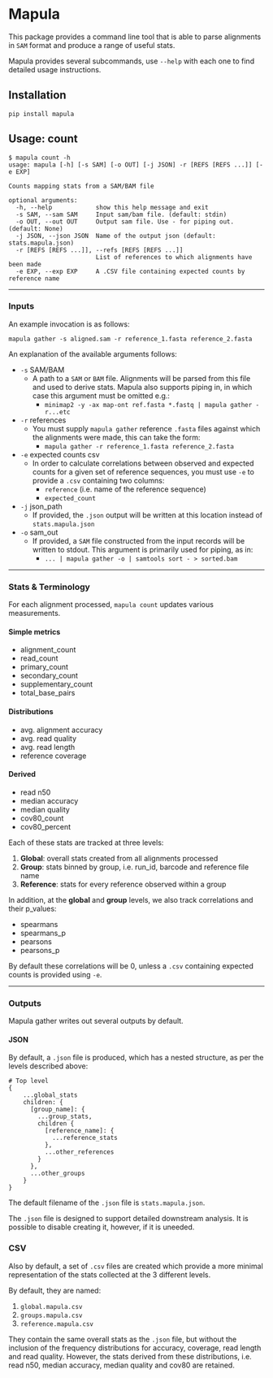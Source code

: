 # Mapula

This package provides a command line tool that is able to parse alignments in `SAM` format and produce a range of useful stats.

Mapula provides several subcommands, use `--help` with each
one to find detailed usage instructions.

## Installation

```
pip install mapula
```
## Usage: count
```
$ mapula count -h
usage: mapula [-h] [-s SAM] [-o OUT] [-j JSON] -r [REFS [REFS ...]] [-e EXP]

Counts mapping stats from a SAM/BAM file

optional arguments:
  -h, --help            show this help message and exit
  -s SAM, --sam SAM     Input sam/bam file. (default: stdin)
  -o OUT, --out OUT     Output sam file. Use - for piping out. (default: None)
  -j JSON, --json JSON  Name of the output json (default: stats.mapula.json)
  -r [REFS [REFS ...]], --refs [REFS [REFS ...]]
                        List of references to which alignments have been made
  -e EXP, --exp EXP     A .CSV file containing expected counts by reference name
```
---
### **Inputs**

An example invocation is as follows:

```
mapula gather -s aligned.sam -r reference_1.fasta reference_2.fasta
```

An explanation of the available arguments follows:
- `-s` SAM/BAM
  - A path to a `SAM` or `BAM` file. Alignments will be parsed from this file and used to derive stats. Mapula also supports piping in, in which case this argument must be omitted e.g.:
    - ```minimap2 -y -ax map-ont ref.fasta *.fastq | mapula gather -r...etc```
- `-r` references
  - You must supply `mapula gather` reference `.fasta` files against which the alignments were made, this can take the form:
    - ```mapula gather -r reference_1.fasta reference_2.fasta```
- `-e` expected counts csv
  - In order to calculate correlations between observed and expected counts for a given set of reference sequences, you must use `-e` to provide a `.csv` containing two columns: 
    - `reference` (i.e. name of the reference sequence)
    - `expected_count`
- `-j` json_path
  - If provided, the `.json` output will be written at this location instead of `stats.mapula.json`
- `-o` sam_out
  - If provided, a `SAM` file constructed from the input records will be written to stdout. This argument is primarily used for piping, as in:
    - ```... | mapula gather -o | samtools sort - > sorted.bam```

---
### **Stats & Terminology**
For each alignment processed, `mapula count` updates various measurements.

#### Simple metrics
- alignment_count
- read_count
- primary_count
- secondary_count
- supplementary_count
- total_base_pairs

#### Distributions
- avg. alignment accuracy
- avg. read quality
- avg. read length
- reference coverage

#### Derived
- read n50
- median accuracy
- median quality
- cov80_count
- cov80_percent

Each of these stats are tracked at three levels:

1) **Global**: overall stats created from all alignments processed
2) **Group**: stats binned by group, i.e. run_id, barcode and reference file name
3) **Reference**: stats for every reference observed within a group

In addition, at the **global** and **group** levels, we also track correlations and their p_values:

- spearmans
- spearmans_p
- pearsons
- pearsons_p

By default these correlations will be 0, unless a `.csv` containing expected counts is provided using `-e`.

---
### **Outputs**
Mapula gather writes out several outputs by default.

#### JSON
By default, a `.json` file is produced, which has a nested structure, as per the levels described above:
```
# Top level
{
    ...global_stats
    children: {
      [group_name]: {
        ...group_stats,
        children {
          [reference_name]: {
            ...reference_stats
          },
          ...other_references
        }
      },
      ...other_groups
    }
}

```
The default filename of the `.json` file is `stats.mapula.json`.

The `.json` file is designed to support detailed downstream analysis. It is possible to disable creating it, however, if it is uneeded.

### CSV
Also by default, a set of `.csv` files are created which provide a more minimal representation of the stats collected at the 3 different levels.

By default, they are named:

1) `global.mapula.csv`
2) `groups.mapula.csv`
3) `reference.mapula.csv`

They contain the same overall stats as the `.json` file, but without the inclusion of the frequency distributions for accuracy, coverage, read length and read quality. However, the stats derived from these distributions, i.e. read n50, median accuracy, median quality and cov80 are retained.